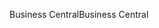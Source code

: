 <span data-ttu-id="3e491-101">Business Central</span><span class="sxs-lookup"><span data-stu-id="3e491-101">Business Central</span></span>
